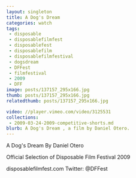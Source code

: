 ```yaml
---
layout: singleton
title: A Dog's Dream
categories: watch
tags:
 - disposable
 - disposablefilmfest
 - disposablefest
 - disposablefilm
 - disposablefilmfestival
 - dogsdream
 - DFFest
 - filmfestival
 - 2009
 - DFF
image: posts/137157_295x166.jpg
thumb: posts/137157_295x166.jpg
relatedthumb: posts/137157_295x166.jpg

video: //player.vimeo.com/video/3125531
collections:
 - 2009-03-24-2009-competitive-shorts.md
blurb: A Dog's Dream , a film by Daniel Otero.
---
```


A Dog's Dream
By Daniel Otero

Official Selection of Disposable Film Festival 2009

disposablefilmfest.com
Twitter: @DFFest